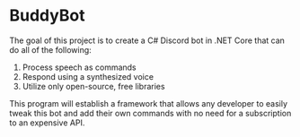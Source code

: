 # BuddyBot

The goal of this project is to create a C# Discord bot in .NET Core that can do all of the following:
1. Process speech as commands
2. Respond using a synthesized voice
3. Utilize only open-source, free libraries

This program will establish a framework that allows any developer to easily tweak this bot and add their own commands
with no need for a subscription to an expensive API.

